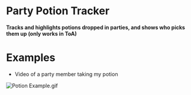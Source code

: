 # Party Potion Tracker
**Tracks and highlights potions dropped in parties, and shows who picks them up (only works in ToA)**

# Examples
- Video of a party member taking my potion

![Potion Example.gif](../Potion%20Example.gif)
